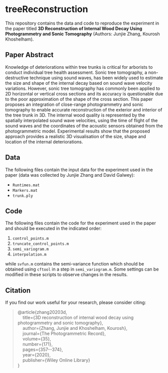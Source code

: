 # treeReconstruction
This repository contains the data and code to reproduce the experiment in the paper titled **3D Reconstruction of Internal Wood Decay Using Photogrammetry and Sonic Tomography** (Authors: Junjie Zhang, Kourosh Khoshelham).

## Paper Abstract
Knowledge of deteriorations within tree trunks is critical for arborists to conduct individual tree health assessment. Sonic tree tomography, a non-destructive technique using sound waves, has been widely used to estimate the size and shape of the internal decay based on sound wave velocity variations. However, sonic tree tomography has commonly been applied to 2D horizontal or vertical cross sections and its accuracy is questionable due to the poor approximation of the shape of the cross section. This paper proposes an integration of close-range photogrammetry and sonic tomography to enable accurate reconstruction of the exterior and interior of the tree trunk in 3D. The internal wood quality is represented by the spatially interpolated sound wave velocities, using the time of flight of the sound waves and the coordinates of the acoustic sensors obtained from the photogrammetric model. Experimental results show that the proposed approach provides a realistic 3D visualisation of the size, shape and location of the internal deteriorations.

## Data
The following files contain the input data for the experiment used in the paper (data was collected by Junjie Zhang and David Galwey):
- `Runtimes.mat`
- `Markers.mat`
- `trunk.ply`

## Code
The following files contain the code for the experiment used in the paper and should be executed in the indicated order:
1. `control_points.m`
2. `truncate_control_points.m`
3. `semi_variogram.m`
4. `interpolation.m`

while `svfun.m` contains the semi-variance function which should be obtained using `cftool` in a step in `semi_variogram.m`. Some settings can be modified in these scripts to observe changes in the results.

## Citation
If you find our work useful for your research, please consider citing:
> @article{zhang20203d,  
  &nbsp;&nbsp;&nbsp;&nbsp;title={3D reconstruction of internal wood decay using photogrammetry and sonic tomography},  
  &nbsp;&nbsp;&nbsp;&nbsp;author={Zhang, Junjie and Khoshelham, Kourosh},  
  &nbsp;&nbsp;&nbsp;&nbsp;journal={The Photogrammetric Record},  
  &nbsp;&nbsp;&nbsp;&nbsp;volume={35},  
  &nbsp;&nbsp;&nbsp;&nbsp;number={171},  
  &nbsp;&nbsp;&nbsp;&nbsp;pages={357--374},  
  &nbsp;&nbsp;&nbsp;&nbsp;year={2020},  
  &nbsp;&nbsp;&nbsp;&nbsp;publisher={Wiley Online Library}  
}
